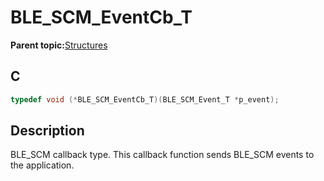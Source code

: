 # BLE\_SCM\_EventCb\_T

**Parent topic:**[Structures](GUID-649AA2A5-B480-478B-AD34-137EDE75C855.md)

## C

```c
typedef void (*BLE_SCM_EventCb_T)(BLE_SCM_Event_T *p_event);
```

## Description

BLE\_SCM callback type. This callback function sends BLE\_SCM events to the application.

